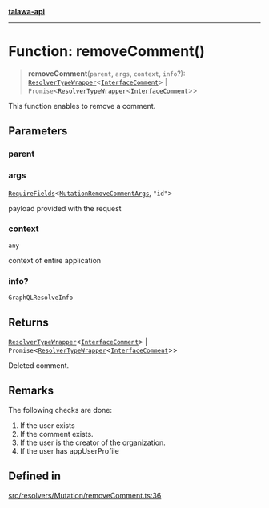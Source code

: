 [**talawa-api**](../../../../README.md)

***

# Function: removeComment()

> **removeComment**(`parent`, `args`, `context`, `info`?): [`ResolverTypeWrapper`](../../../../types/generatedGraphQLTypes/type-aliases/ResolverTypeWrapper.md)\<[`InterfaceComment`](../../../../models/Comment/interfaces/InterfaceComment.md)\> \| `Promise`\<[`ResolverTypeWrapper`](../../../../types/generatedGraphQLTypes/type-aliases/ResolverTypeWrapper.md)\<[`InterfaceComment`](../../../../models/Comment/interfaces/InterfaceComment.md)\>\>

This function enables to remove a comment.

## Parameters

### parent

### args

[`RequireFields`](../../../../types/generatedGraphQLTypes/type-aliases/RequireFields.md)\<[`MutationRemoveCommentArgs`](../../../../types/generatedGraphQLTypes/type-aliases/MutationRemoveCommentArgs.md), `"id"`\>

payload provided with the request

### context

`any`

context of entire application

### info?

`GraphQLResolveInfo`

## Returns

[`ResolverTypeWrapper`](../../../../types/generatedGraphQLTypes/type-aliases/ResolverTypeWrapper.md)\<[`InterfaceComment`](../../../../models/Comment/interfaces/InterfaceComment.md)\> \| `Promise`\<[`ResolverTypeWrapper`](../../../../types/generatedGraphQLTypes/type-aliases/ResolverTypeWrapper.md)\<[`InterfaceComment`](../../../../models/Comment/interfaces/InterfaceComment.md)\>\>

Deleted comment.

## Remarks

The following checks are done:
1. If the user exists
2. If the comment exists.
3. If the user is the creator of the organization.
4. If the user has appUserProfile

## Defined in

[src/resolvers/Mutation/removeComment.ts:36](https://github.com/Suyash878/talawa-api/blob/f376d03c37e9acd046e7cc983947432c95f74442/src/resolvers/Mutation/removeComment.ts#L36)
